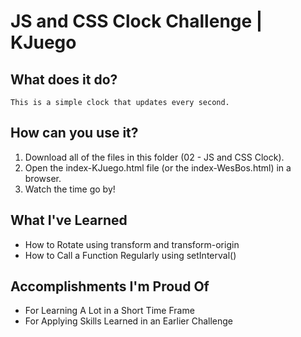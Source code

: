 # JS and CSS Clock Challenge | KJuego

## What does it do?
    This is a simple clock that updates every second.

## How can you use it?
1. Download all of the files in this folder (02 - JS and CSS Clock).
2. Open the index-KJuego.html file (or the index-WesBos.html) in a browser.
3. Watch the time go by!

## What I've Learned
- How to Rotate using transform and transform-origin
- How to Call a Function Regularly using setInterval()

## Accomplishments I'm Proud Of
- For Learning A Lot in a Short Time Frame
- For Applying Skills Learned in an Earlier Challenge